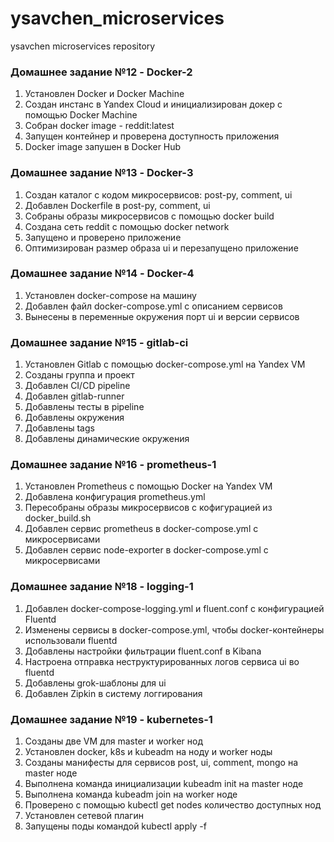 # ysavchen_microservices
ysavchen microservices repository

### Домашнее задание №12 - Docker-2
1. Установлен Docker и Docker Machine
2. Создан инстанс в Yandex Cloud и инициализирован докер с помощью Docker Machine
3. Собран docker image - reddit:latest
4. Запущен контейнер и проверена доступность приложения
5. Docker image запушен в Docker Hub

### Домашнее задание №13 - Docker-3
1. Создан каталог с кодом микросервисов: post-py, comment, ui
2. Добавлен Dockerfile в post-py, comment, ui
3. Собраны образы микросервисов с помощью docker build
4. Создана сеть reddit с помощью docker network
5. Запущено и проверено приложение
6. Оптимизирован размер образа ui и перезапущено приложение

### Домашнее задание №14 - Docker-4
1. Установлен docker-compose на машину
2. Добавлен файл docker-compose.yml с описанием сервисов
3. Вынесены в переменные окружения порт ui и версии сервисов

### Домашнее задание №15 - gitlab-ci
1. Установлен Gitlab с помощью docker-compose.yml на Yandex VM
2. Созданы группа и проект
3. Добавлен CI/CD pipeline
4. Добавлен gitlab-runner
5. Добавлены тесты в pipeline
6. Добавлены окружения
7. Добавлены tags
8. Добавлены динамические окружения

### Домашнее задание №16 - prometheus-1
1. Установлен Prometheus с помощью Docker на Yandex VM
2. Добавлена конфигурация prometheus.yml
3. Пересобраны образы микросервисов с кофигурацией из docker_build.sh
4. Добавлен сервис prometheus в docker-compose.yml с микросервисами
5. Добавлен сервис node-exporter в docker-compose.yml с микросервисами

### Домашнее задание №18 - logging-1
1. Добавлен docker-compose-logging.yml и fluent.conf с конфигурацией Fluentd
2. Изменены сервисы в docker-compose.yml, чтобы docker-контейнеры использовали fluentd
3. Добавлены настройки фильтрации fluent.conf в Kibana
4. Настроена отправка неструктурированных логов сервиса ui во fluentd
5. Добавлены grok-шаблоны для ui
6. Добавлен Zipkin в систему логгирования

### Домашнее задание №19 - kubernetes-1
1. Созданы две VM для master и worker нод
2. Установлен docker, k8s и kubeadm на ноду и worker ноды
3. Созданы манифесты для сервисов post, ui, comment, mongo на master ноде
4. Выполнена команда инициализации kubeadm init на master ноде
5. Выполнена команда kubeadm join на worker ноде
6. Проверено с помощью kubectl get nodes количество доступных нод
7. Установлен сетевой плагин
8. Запущены поды командой kubectl apply -f <filename>
